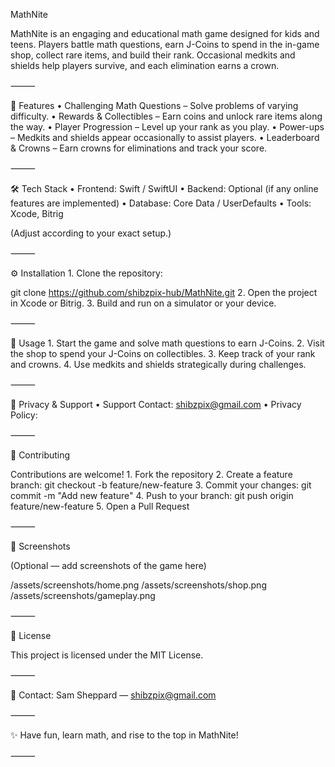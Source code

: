 MathNite

MathNite is an engaging and educational math game designed for kids and teens. Players battle math questions, earn J-Coins to spend in the in-game shop, collect rare items, and build their rank. Occasional medkits and shields help players survive, and each elimination earns a crown.

⸻

🚀 Features
	•	Challenging Math Questions – Solve problems of varying difficulty.
	•	Rewards & Collectibles – Earn coins and unlock rare items along the way.
	•	Player Progression – Level up your rank as you play.
	•	Power-ups – Medkits and shields appear occasionally to assist players.
	•	Leaderboard & Crowns – Earn crowns for eliminations and track your score.

⸻

🛠️ Tech Stack
	•	Frontend: Swift / SwiftUI
	•	Backend: Optional (if any online features are implemented)
	•	Database: Core Data / UserDefaults
	•	Tools: Xcode, Bitrig

(Adjust according to your exact setup.)

⸻

⚙️ Installation
	1.	Clone the repository:

git clone https://github.com/shibzpix-hub/MathNite.git
	2.	Open the project in Xcode or Bitrig.
	3.	Build and run on a simulator or your device.

⸻

📱 Usage
	1.	Start the game and solve math questions to earn J-Coins.
	2.	Visit the shop to spend your J-Coins on collectibles.
	3.	Keep track of your rank and crowns.
	4.	Use medkits and shields strategically during challenges.

⸻

📄 Privacy & Support
	•	Support Contact: shibzpix@gmail.com
	•	Privacy Policy: 

⸻

🤝 Contributing

Contributions are welcome!
	1.	Fork the repository
	2.	Create a feature branch: git checkout -b feature/new-feature
	3.	Commit your changes: git commit -m "Add new feature"
	4.	Push to your branch: git push origin feature/new-feature
	5.	Open a Pull Request

⸻

📸 Screenshots

(Optional — add screenshots of the game here)

/assets/screenshots/home.png
/assets/screenshots/shop.png
/assets/screenshots/gameplay.png


⸻

📄 License

This project is licensed under the MIT License.

⸻

💬 Contact: Sam Sheppard — shibzpix@gmail.com

⸻

✨ Have fun, learn math, and rise to the top in MathNite!

⸻

